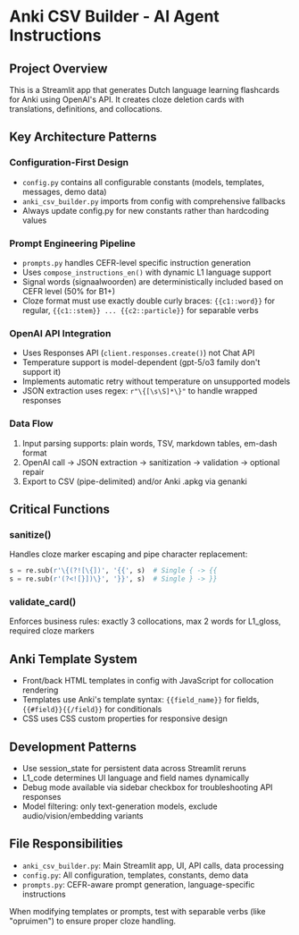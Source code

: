 # Anki CSV Builder - AI Agent Instructions

## Project Overview
This is a Streamlit app that generates Dutch language learning flashcards for Anki using OpenAI's API. It creates cloze deletion cards with translations, definitions, and collocations.

## Key Architecture Patterns

### Configuration-First Design
- `config.py` contains all configurable constants (models, templates, messages, demo data)
- `anki_csv_builder.py` imports from config with comprehensive fallbacks
- Always update config.py for new constants rather than hardcoding values

### Prompt Engineering Pipeline
- `prompts.py` handles CEFR-level specific instruction generation
- Uses `compose_instructions_en()` with dynamic L1 language support
- Signal words (signaalwoorden) are deterministically included based on CEFR level (50% for B1+)
- Cloze format must use exactly double curly braces: `{{c1::word}}` for regular, `{{c1::stem}} ... {{c2::particle}}` for separable verbs

### OpenAI API Integration
- Uses Responses API (`client.responses.create()`) not Chat API
- Temperature support is model-dependent (gpt-5/o3 family don't support it)
- Implements automatic retry without temperature on unsupported models
- JSON extraction uses regex: `r"\{[\s\S]*\}"` to handle wrapped responses

### Data Flow
1. Input parsing supports: plain words, TSV, markdown tables, em-dash format
2. OpenAI call → JSON extraction → sanitization → validation → optional repair
3. Export to CSV (pipe-delimited) and/or Anki .apkg via genanki

## Critical Functions

### sanitize()
Handles cloze marker escaping and pipe character replacement:
```python
s = re.sub(r'\{(?![\{])', '{{', s)  # Single { -> {{
s = re.sub(r'(?<![}])\}', '}}', s)  # Single } -> }}
```

### validate_card()
Enforces business rules: exactly 3 collocations, max 2 words for L1_gloss, required cloze markers

## Anki Template System
- Front/back HTML templates in config with JavaScript for collocation rendering
- Templates use Anki's template syntax: `{{field_name}}` for fields, `{{#field}}{{/field}}` for conditionals
- CSS uses CSS custom properties for responsive design

## Development Patterns
- Use session_state for persistent data across Streamlit reruns
- L1_code determines UI language and field names dynamically
- Debug mode available via sidebar checkbox for troubleshooting API responses
- Model filtering: only text-generation models, exclude audio/vision/embedding variants

## File Responsibilities
- `anki_csv_builder.py`: Main Streamlit app, UI, API calls, data processing
- `config.py`: All configuration, templates, constants, demo data
- `prompts.py`: CEFR-aware prompt generation, language-specific instructions

When modifying templates or prompts, test with separable verbs (like "opruimen") to ensure proper cloze handling.
